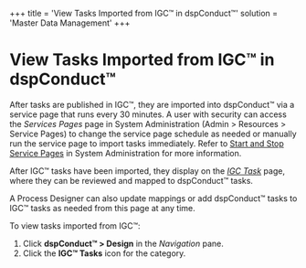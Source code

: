 +++
title = 'View Tasks Imported from IGC™ in dspConduct™'
solution = 'Master Data Management'
+++

# View Tasks Imported from IGC™ in dspConduct™

After tasks are published in IGC™, they are imported into dspConduct™
via a service page that runs every 30 minutes. A user with security can
access the *Services Pages* page in System Administration (Admin \>
Resources \> Service Pages) to change the service page schedule as
needed or manually run the service page to import tasks immediately.
Refer to [Start and Stop Service
Pages](../../../Platform/Sys_Admin/Use_Cases/Stop_and_Start_Service_Pages)
in System Administration for more information.

After IGC™ tasks have been imported, they display on the *[IGC
Task](../Page_Desc/IGC_Task)* page, where they can be reviewed and
mapped to dspConduct™ tasks.

A Process Designer can also update mappings or add dspConduct™ tasks to
IGC™ tasks as needed from this page at any time.

To view tasks imported from IGC™:

1.  Click **dspConduct™ \> Design** in the *Navigation* pane.
2.  Click the **IGC™ Tasks** icon for the category.
